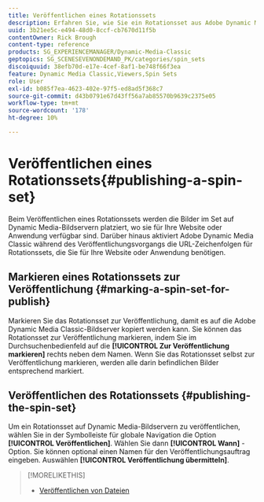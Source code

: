 ```yaml
---
title: Veröffentlichen eines Rotationssets
description: Erfahren Sie, wie Sie ein Rotationsset aus Adobe Dynamic Media Classic veröffentlichen.
uuid: 3b21ee5c-e494-48d0-8ccf-cb7670d11f5b
contentOwner: Rick Brough
content-type: reference
products: SG_EXPERIENCEMANAGER/Dynamic-Media-Classic
geptopics: SG_SCENESEVENONDEMAND_PK/categories/spin_sets
discoiquuid: 38efb70d-e17e-4cef-8af1-be748f66f3ea
feature: Dynamic Media Classic,Viewers,Spin Sets
role: User
exl-id: b085f7ea-4623-402e-97f5-ed8ad5f368c7
source-git-commit: d43b0791e67d43ff56a7ab85570b9639c2375e05
workflow-type: tm+mt
source-wordcount: '178'
ht-degree: 10%

---
```


# Veröffentlichen eines Rotationssets{#publishing-a-spin-set}

Beim Veröffentlichen eines Rotationssets werden die Bilder im Set auf Dynamic Media-Bildservern platziert, wo sie für Ihre Website oder Anwendung verfügbar sind. Darüber hinaus aktiviert Adobe Dynamic Media Classic während des Veröffentlichungsvorgangs die URL-Zeichenfolgen für Rotationssets, die Sie für Ihre Website oder Anwendung benötigen.

## Markieren eines Rotationssets zur Veröffentlichung {#marking-a-spin-set-for-publish}

Markieren Sie das Rotationsset zur Veröffentlichung, damit es auf die Adobe Dynamic Media Classic-Bildserver kopiert werden kann. Sie können das Rotationsset zur Veröffentlichung markieren, indem Sie im Durchsuchenbedienfeld auf die **[!UICONTROL Zur Veröffentlichung markieren]** rechts neben dem Namen. Wenn Sie das Rotationsset selbst zur Veröffentlichung markieren, werden alle darin befindlichen Bilder entsprechend markiert.

## Veröffentlichen des Rotationssets {#publishing-the-spin-set}

Um ein Rotationsset auf Dynamic Media-Bildservern zu veröffentlichen, wählen Sie in der Symbolleiste für globale Navigation die Option **[!UICONTROL Veröffentlichen]**. Wählen Sie dann **[!UICONTROL Wann]** -Option. Sie können optional einen Namen für den Veröffentlichungsauftrag eingeben. Auswählen **[!UICONTROL Veröffentlichung übermitteln]**.

>[!MORELIKETHIS]
>
>* [Veröffentlichen von Dateien](publishing-files.md#publishing_files)

